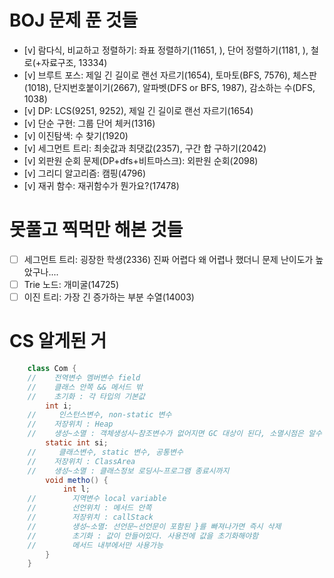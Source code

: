 
# BOJ 문제 푼 것들

- [v] 람다식, 비교하고 정렬하기: 좌표 정렬하기(11651, ), 단어 정렬하기(1181, ), 철로(+자료구조, 13334)
- [v] 브루트 포스: 제일 긴 길이로 랜선 자르기(1654), 토마토(BFS, 7576), 체스판(1018), 단지번호붙이기(2667), 알파벳(DFS or BFS, 1987), 감소하는 수(DFS, 1038)
- [v] DP: LCS(9251, 9252), 제일 긴 길이로 랜선 자르기(1654)
- [v] 단순 구현: 그룹 단어 체커(1316)
- [v] 이진탐색: 수 찾기(1920)
- [v] 세그먼트 트리: 최솟값과 최댓값(2357), 구간 합 구하기(2042)
- [v] 외판원 순회 문제(DP+dfs+비트마스크): 외판원 순회(2098)
- [v] 그리디 알고리즘: 캠핑(4796)
- [v] 재귀 함수: 재귀함수가 뭔가요?(17478)


# 못풀고 찍먹만 해본 것들
- [ ] 세그먼트 트리: 굉장한 학생(2336) 진짜 어렵다 왜 어렵나 했더니 문제 난이도가 높았구나....
- [ ] Trie 노드: 개미굴(14725)
- [ ] 이진 트리: 가장 긴 증가하는 부분 수열(14003)

# CS 알게된 거
```Java
    class Com {
    //    전역변수 멤버변수 field
    //    클래스 안쪽 && 메서드 밖
    //    초기화 : 각 타입의 기본값
        int i; 
    //     인스턴스변수, non-static 변수
    //    저장위치 : Heap
    //    생성~소멸 : 객체생성시~참조변수가 없어지면 GC 대상이 된다, 소멸시점은 알수 없다
        static int si; 
    //     클래스변수, static 변수, 공통변수
    //    저장위치 : ClassArea
    //    생성~소멸 : 클래스정보 로딩시~프로그램 종료시까지
        void metho() {
            int l;
    //        지역변수 local variable
    //        선언위치 : 메서드 안쪽
    //        저장위치 : callStack
    //        생성~소멸: 선언문~선언문이 포함된 }를 빠져나가면 즉시 삭제
    //        초기화 : 값이 안들어있다. 사용전에 값을 초기화해야함
    //        메서드 내부에서만 사용가능
        }
    }
```